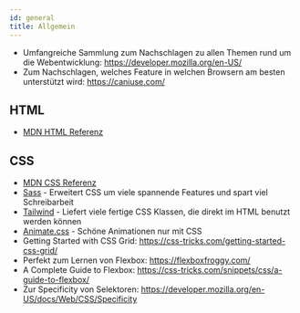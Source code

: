 ```yaml
---
id: general
title: Allgemein
---
```


- Umfangreiche Sammlung zum Nachschlagen zu allen Themen rund um die Webentwicklung: https://developer.mozilla.org/en-US/
- Zum Nachschlagen, welches Feature in welchen Browsern am besten unterstützt wird: https://caniuse.com/

## HTML

- [MDN HTML Referenz](https://developer.mozilla.org/en-US/docs/Web/HTML/Element)

## CSS

- [MDN CSS Referenz](https://developer.mozilla.org/en-US/docs/Web/CSS/Reference)
- [Sass](https://sass-lang.com/) - Erweitert CSS um viele spannende Features und spart viel Schreibarbeit
- [Tailwind](https://tailwindcss.com/) - Liefert viele fertige CSS Klassen, die direkt im HTML benutzt werden können
- [Animate.css](https://animate.style/) - Schöne Animationen nur mit CSS
- Getting Started with CSS Grid: https://css-tricks.com/getting-started-css-grid/
- Perfekt zum Lernen von Flexbox: https://flexboxfroggy.com/
- A Complete Guide to Flexbox: https://css-tricks.com/snippets/css/a-guide-to-flexbox/
- Zur Specificity von Selektoren: https://developer.mozilla.org/en-US/docs/Web/CSS/Specificity

